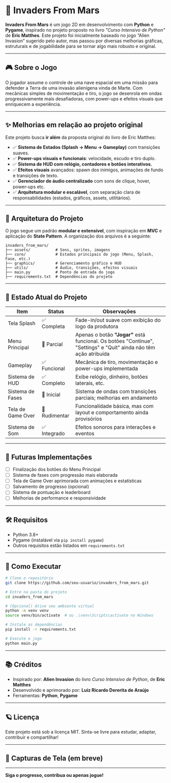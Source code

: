 
# 👾 Invaders From Mars

**Invaders From Mars** é um jogo 2D em desenvolvimento com **Python** e **Pygame**, inspirado no projeto proposto no livro _"Curso Intensivo de Python"_ de **Eric Matthes**. Este projeto foi inicialmente baseado no jogo “Alien Invasion” sugerido pelo autor, mas passou por diversas melhorias gráficas, estruturais e de jogabilidade para se tornar algo mais robusto e original.

---

## 🎮 Sobre o Jogo

O jogador assume o controle de uma nave espacial em uma missão para defender a Terra de uma invasão alienígena vinda de Marte. Com mecânicas simples de movimentação e tiro, o jogo se desenrola em ondas progressivamente mais desafiadoras, com power-ups e efeitos visuais que enriquecem a experiência.

---

## ✨ Melhorias em relação ao projeto original

Este projeto busca **ir além** da proposta original do livro de Eric Matthes:

- ✅ **Sistema de Estados (Splash → Menu → Gameplay)** com transições suaves.
- ✅ **Power-ups visuais e funcionais**: velocidade, escudo e tiro duplo.
- ✅ **Sistema de HUD com relógio, contadores e botões interativos.**
- ✅ **Efeitos visuais** avançados: spawn dos inimigos, animações de fundo e transições de texto.
- ✅ **Gerenciador de áudio centralizado** com sons de clique, hover, power-ups etc.
- ✅ **Arquitetura modular e escalável**, com separação clara de responsabilidades (estados, gráficos, assets, utilitários).

---

## 🧠 Arquitetura do Projeto

O jogo segue um padrão **modular e extensível**, com inspiração em **MVC** e aplicação do **State Pattern**. A organização dos arquivos é a seguinte:

```
invaders_from_mars/
├── assets/           # Sons, sprites, imagens
├── core/             # Estados principais do jogo (Menu, Splash, Fase, etc.)
├── graphics/         # Gerenciamento gráfico e HUD
├── utils/            # Áudio, transições, efeitos visuais
├── main.py           # Ponto de entrada do jogo
├── requirements.txt  # Dependências do projeto
```

---

## 📌 Estado Atual do Projeto

| Item                          | Status       | Observações                                                                 |
|-------------------------------|--------------|------------------------------------------------------------------------------|
| Tela Splash                   | ✅ Completa   | Fade-in/out suave com exibição do logo da produtora                         |
| Menu Principal                | 🔶 Parcial    | Apenas o botão **"Jogar"** está funcional. Os botões "Continue", "Settings" e "Quit" ainda não têm ação atribuída |
| Gameplay                      | ✅ Funcional  | Mecânica de tiro, movimentação e power-ups implementada                     |
| Sistema de HUD                | ✅ Completo   | Exibe relógio, dinheiro, botões laterais, etc.                              |
| Sistema de Fases              | 🔶 Inicial    | Sistema de ondas com transições parciais; melhorias em andamento            |
| Tela de Game Over             | 🔴 Rudimentar | Funcionalidade básica, mas com layout e comportamento ainda provisórios     |
| Sistema de Som                | ✅ Integrado  | Efeitos sonoros para interações e eventos                                   |

---

## 🚧 Futuras Implementações

- [ ] Finalização dos botões do Menu Principal
- [ ] Sistema de fases com progressão mais elaborada
- [ ] Tela de Game Over aprimorada com animações e estatísticas
- [ ] Salvamento de progresso (opcional)
- [ ] Sistema de pontuação e leaderboard
- [ ] Melhorias de performance e responsividade

---

## 🛠️ Requisitos

- Python 3.8+
- Pygame (instalável via `pip install pygame`)
- Outros requisitos estão listados em `requirements.txt`

---

## 🧪 Como Executar

```bash
# Clone o repositório
git clone https://github.com/seu-usuario/invaders_from_mars.git

# Entre na pasta do projeto
cd invaders_from_mars

# (Opcional) Ative seu ambiente virtual
python -m venv venv
source venv/bin/activate  # ou .\venv\Scripts\activate no Windows

# Instale as dependências
pip install -r requirements.txt

# Execute o jogo
python main.py
```

---

## 📚 Créditos

- Inspirado por: **Alien Invasion** do livro _Curso Intensivo de Python_, de **Eric Matthes**
- Desenvolvido e aprimorado por: **Luiz Ricardo Dererita de Araújo**
- Ferramentas: **Python**, **Pygame**

---

## 🪐 Licença

Este projeto está sob a licença MIT. Sinta-se livre para estudar, adaptar, contribuir e compartilhar!

---

## 🌌 Capturas de Tela (em breve)

<!-- Adicione aqui imagens do gameplay, menu, efeitos visuais, etc. -->

---

**Siga o progresso, contribua ou apenas jogue!**
